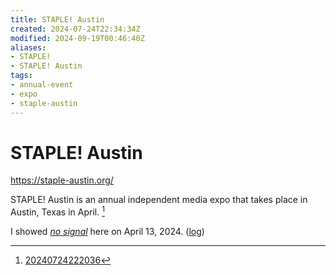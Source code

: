 ```yaml
---
title: STAPLE! Austin
created: 2024-07-24T22:34:34Z
modified: 2024-09-19T00:46:40Z
aliases:
- STAPLE!
- STAPLE! Austin
tags:
- annual-event
- expo
- staple-austin
---
```


# STAPLE! Austin

https://staple-austin.org/

STAPLE! Austin is an annual independent media expo that takes place in Austin, Texas in April. [^1]

I showed _[no signal](../press-kits/no-signal/index.md)_ here on April 13, 2024. ([log](no-signal.md))

[^1]: [20240724222036](../entries/20240724222036.md)
